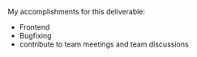 My accomplishments for this deliverable:
- Frontend
- Bugfixing
- contribute to team meetings and team discussions